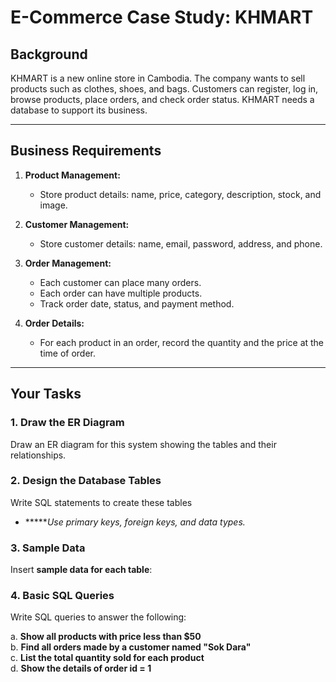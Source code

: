 # E-Commerce Case Study: KHMART

## Background

KHMART is a new online store in Cambodia. The company wants to sell products such as clothes, shoes, and bags. Customers can register, log in, browse products, place orders, and check order status. KHMART needs a database to support its business.

---

## Business Requirements

1. **Product Management:**  
   - Store product details: name, price, category, description, stock, and image.

2. **Customer Management:**  
   - Store customer details: name, email, password, address, and phone.

3. **Order Management:**  
   - Each customer can place many orders.
   - Each order can have multiple products.
   - Track order date, status, and payment method.

4. **Order Details:**  
   - For each product in an order, record the quantity and the price at the time of order.

---

## Your Tasks

### 1. Draw the ER Diagram  
Draw an ER diagram for this system showing the tables and their relationships.

### 2. Design the Database Tables  
Write SQL statements to create these tables

* ******Use primary keys, foreign keys, and data types.*

### 3. Sample Data

Insert **sample data for each table**:

### 4. Basic SQL Queries

Write SQL queries to answer the following:

a. **Show all products with price less than $50**  
b. **Find all orders made by a customer named "Sok Dara"**  
c. **List the total quantity sold for each product**  
d. **Show the details of order id = 1**

